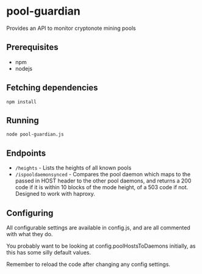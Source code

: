# pool-guardian

Provides an API to monitor cryptonote mining pools

## Prerequisites

* npm
* nodejs

## Fetching dependencies

`npm install`

## Running

`node pool-guardian.js`

## Endpoints

* `/heights` - Lists the heights of all known pools
* `/ispooldaemonsynced` - Compares the pool daemon which maps to the passed in HOST header to the other pool daemons, and returns a 200 code if it is within 10 blocks of the mode height, of a 503 code if not. Designed to work with haproxy.

## Configuring

All configurable settings are available in config.js, and are all commented with what they do.

You probably want to be looking at config.poolHostsToDaemons initially, as this has some silly default values.

Remember to reload the code after changing any config settings.
